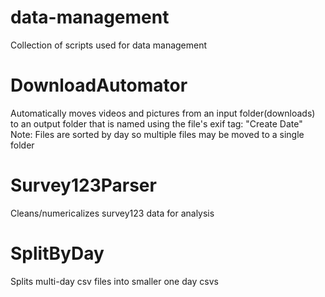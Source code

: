 # data-management
Collection of scripts used for data management

# DownloadAutomator
Automatically moves videos and pictures from an input folder(downloads) to an output folder that is named using the file's exif tag:
"Create Date"
Note: Files are sorted by day so multiple files may be moved to a single folder

# Survey123Parser
Cleans/numericalizes survey123 data for analysis

# SplitByDay
Splits multi-day csv files into smaller one day csvs
